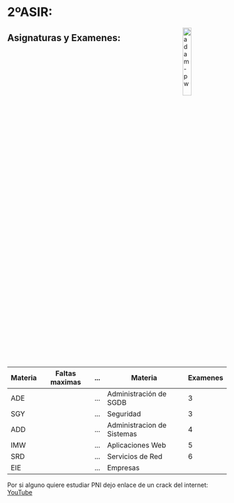 # 2ºASIR:
 <p><img align="right" src="https://github.com/Adam-pw/Adam-pw/blob/main/animation_500_kxa883sd.gif" alt="adam-pw" width=20% /></p>
 
## Asignaturas y Examenes:

| Materia              | Faltas maximas |...| Materia              | Examenes |
|----------------------|----------------|---|----------------------|-----|
| ADE                  |                |...|  Administración de SGDB | 3   |
| SGY                  |                |...|  Seguridad           | 3   |
| ADD                  |                |...|  Administracion de Sistemas | 4   |
| IMW                  |                |...|  Aplicaciones Web    | 5   | 
| SRD                  |                |...|  Servicios de Red    | 6   | 
| EIE                  |                |...|  Empresas            |     |

Por si alguno quiere estudiar PNI dejo enlace de un crack del internet:
[YouTube](https://www.youtube.com/@eliezer.deleon)

